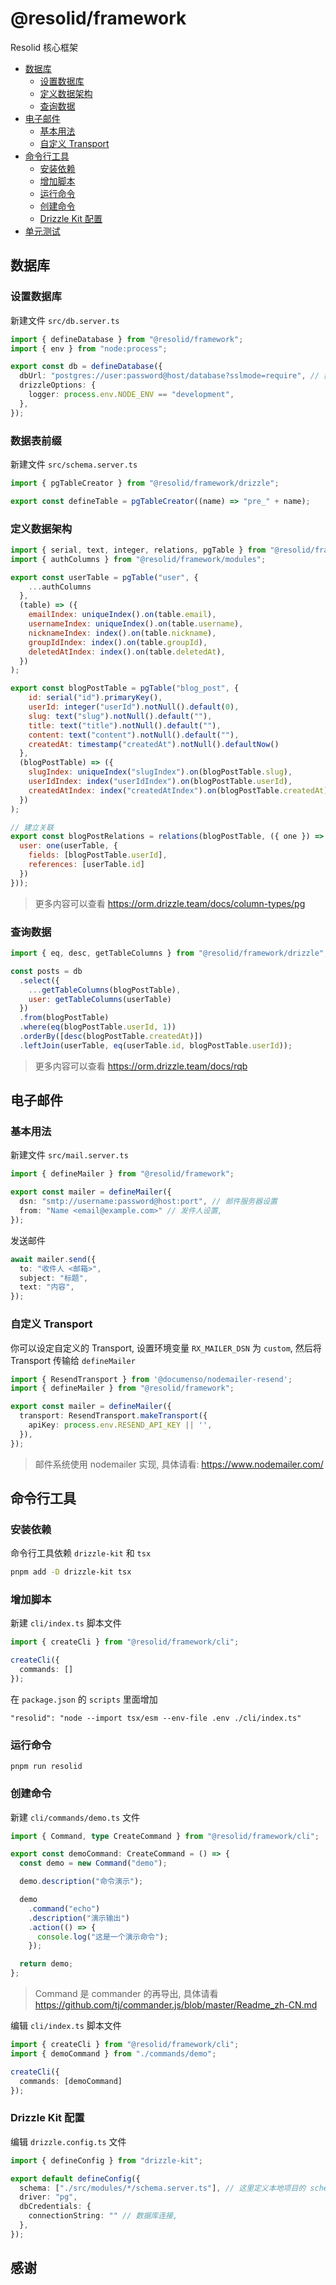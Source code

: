 # @resolid/framework

Resolid 核心框架

- [数据库](#数据库设置)
  * [设置数据库](#设置数据库)
  * [定义数据架构](#定义数据架构)
  * [查询数据](#查询数据)
- [电子邮件](#电子邮件)
  * [基本用法](#基本用法)
  * [自定义 Transport](#自定义-Transport)
- [命令行工具](#命令行工具)
  * [安装依赖](#安装依赖)
  * [增加脚本](#增加脚本)
  * [运行命令](#运行命令)
  * [创建命令](#创建命令)
  * [Drizzle Kit 配置](#Drizzle-Kit-配置)
- [单元测试](#单元测试)

## 数据库

### 设置数据库

新建文件 `src/db.server.ts`

```ts
import { defineDatabase } from "@resolid/framework";
import { env } from "node:process";

export const db = defineDatabase({
  dbUrl: "postgres://user:password@host/database?sslmode=require", // 数据库链接
  drizzleOptions: {
    logger: process.env.NODE_ENV == "development",
  },
});
```

### 数据表前缀

新建文件 `src/schema.server.ts`

```ts
import { pgTableCreator } from "@resolid/framework/drizzle";

export const defineTable = pgTableCreator((name) => "pre_" + name);
```

### 定义数据架构

```js
import { serial, text, integer, relations, pgTable } from "@resolid/framework/drizzle";
import { authColumns } from "@resolid/framework/modules";

export const userTable = pgTable("user", {
    ...authColumns
  },
  (table) => ({
    emailIndex: uniqueIndex().on(table.email),
    usernameIndex: uniqueIndex().on(table.username),
    nicknameIndex: index().on(table.nickname),
    groupIdIndex: index().on(table.groupId),
    deletedAtIndex: index().on(table.deletedAt),
  })
);

export const blogPostTable = pgTable("blog_post", {
    id: serial("id").primaryKey(),
    userId: integer("userId").notNull().default(0),
    slug: text("slug").notNull().default(""),
    title: text("title").notNull().default(""),
    content: text("content").notNull().default(""),
    createdAt: timestamp("createdAt").notNull().defaultNow()
  },
  (blogPostTable) => ({
    slugIndex: uniqueIndex("slugIndex").on(blogPostTable.slug),
    userIdIndex: index("userIdIndex").on(blogPostTable.userId),
    createdAtIndex: index("createdAtIndex").on(blogPostTable.createdAt)
  })
);

// 建立关联
export const blogPostRelations = relations(blogPostTable, ({ one }) => ({
  user: one(userTable, {
    fields: [blogPostTable.userId],
    references: [userTable.id]
  })
}));
```

> 更多内容可以查看 https://orm.drizzle.team/docs/column-types/pg

### 查询数据

```js
import { eq, desc, getTableColumns } from "@resolid/framework/drizzle";

const posts = db
  .select({
    ...getTableColumns(blogPostTable),
    user: getTableColumns(userTable)
  })
  .from(blogPostTable)
  .where(eq(blogPostTable.userId, 1))
  .orderBy([desc(blogPostTable.createdAt)])
  .leftJoin(userTable, eq(userTable.id, blogPostTable.userId));
```

> 更多内容可以查看 https://orm.drizzle.team/docs/rqb

## 电子邮件

### 基本用法

新建文件 `src/mail.server.ts`

```ts
import { defineMailer } from "@resolid/framework";

export const mailer = defineMailer({
  dsn: "smtp://username:password@host:port", // 邮件服务器设置
  from: "Name <email@example.com>" // 发件人设置,
});
```

发送邮件

```ts
await mailer.send({
  to: "收件人 <邮箱>",
  subject: "标题",
  text: "内容",
});
```

### 自定义 Transport

你可以设定自定义的 Transport, 设置环境变量 `RX_MAILER_DSN` 为 `custom`, 然后将 Transport 传输给 `defineMailer`

```ts
import { ResendTransport } from '@documenso/nodemailer-resend';
import { defineMailer } from "@resolid/framework";

export const mailer = defineMailer({
  transport: ResendTransport.makeTransport({
    apiKey: process.env.RESEND_API_KEY || '',
  }),
});
```

> 邮件系统使用 nodemailer 实现, 具体请看: https://www.nodemailer.com/

## 命令行工具

### 安装依赖

命令行工具依赖 `drizzle-kit` 和 `tsx`

```bash
pnpm add -D drizzle-kit tsx
```

### 增加脚本

新建 `cli/index.ts` 脚本文件

```ts
import { createCli } from "@resolid/framework/cli";

createCli({
  commands: []
});
```

在 `package.json` 的 `scripts` 里面增加

```text
"resolid": "node --import tsx/esm --env-file .env ./cli/index.ts"
```

### 运行命令

```shell
pnpm run resolid
```

### 创建命令

新建 `cli/commands/demo.ts` 文件

```ts
import { Command, type CreateCommand } from "@resolid/framework/cli";

export const demoCommand: CreateCommand = () => {
  const demo = new Command("demo");

  demo.description("命令演示");

  demo
    .command("echo")
    .description("演示输出")
    .action(() => {
      console.log("这是一个演示命令");
    });

  return demo;
};
```

> Command 是 commander 的再导出, 具体请看 https://github.com/tj/commander.js/blob/master/Readme_zh-CN.md

编辑 `cli/index.ts` 脚本文件

```ts
import { createCli } from "@resolid/framework/cli";
import { demoCommand } from "./commands/demo";

createCli({
  commands: [demoCommand]
});
```

### Drizzle Kit 配置

编辑 `drizzle.config.ts` 文件

```ts
import { defineConfig } from "drizzle-kit";

export default defineConfig({
  schema: ["./src/modules/*/schema.server.ts"], // 这里定义本地项目的 schemas
  driver: "pg",
  dbCredentials: {
    connectionString: "" // 数据库连接,
  },
});
```

## 感谢
